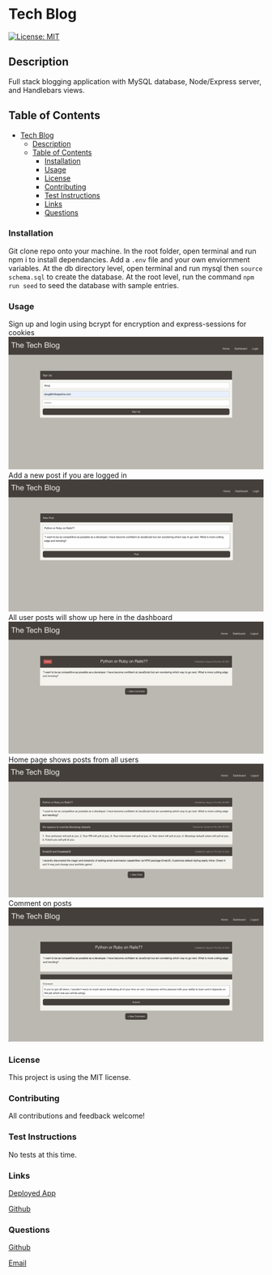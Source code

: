 

# Tech Blog

[![License: MIT](https://img.shields.io/badge/License-MIT-yellow.svg)](https://opensource.org/licenses/MIT)

## Description

Full stack blogging application with MySQL database, Node/Express server, and Handlebars views.

## Table of Contents
- [Tech Blog](#tech-blog)
  - [Description](#description)
  - [Table of Contents](#table-of-contents)
    - [Installation](#installation)
    - [Usage](#usage)
    - [License](#license)
    - [Contributing](#contributing)
    - [Test Instructions](#test-instructions)
    - [Links](#links)
    - [Questions](#questions)

### Installation

 Git clone repo onto your machine. In the root folder, open terminal and run npm i to install dependancies. Add a `.env` file and your own enviornment variables. At the db directory level, open terminal and run mysql then `source schema.sql` to create the database. At the root level, run the command `npm run seed` to seed the database with sample entries.


### Usage  

Sign up and login using bcrypt for encryption and express-sessions for cookies  
![Signup](./public/assets/screenshots/signup.png)   
Add a new post if you are logged in  
![Signup](./public/assets/screenshots/new-post.png)  
All user posts will show up here in the dashboard  
![Signup](./public/assets/screenshots/user-posts.png)  
Home page shows posts from all users  
![Signup](./public/assets/screenshots/home-page.png)  
Comment on posts  
![Signup](./public/assets/screenshots/comment.png)  


### License

This project is using the MIT license.

### Contributing

All contributions and feedback welcome!

### Test Instructions

No tests at this time.

### Links

[Deployed App](https://dimiter-tech-blog.herokuapp.com/)  

[Github](https://github.com/dimitermusic/tech-blog)  

### Questions

[Github](https://www.github.com/dimitermusic)

[Email](mailto:dimitermusic@gmail.com)